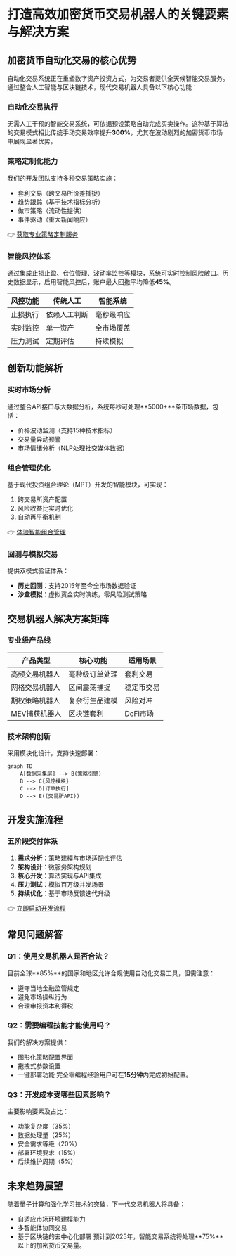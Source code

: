 # 打造高效加密货币交易机器人的关键要素与解决方案

## 加密货币自动化交易的核心优势
自动化交易系统正在重塑数字资产投资方式，为交易者提供全天候智能交易服务。通过整合人工智能与区块链技术，现代交易机器人具备以下核心功能：

### 自动化交易执行
无需人工干预的智能交易系统，可依据预设策略自动完成买卖操作。这种基于算法的交易模式相比传统手动交易效率提升**300%**，尤其在波动剧烈的加密货币市场中展现显著优势。

### 策略定制化能力
我们的开发团队支持多种交易策略实施：
- 套利交易（跨交易所价差捕捉）
- 趋势跟踪（基于技术指标分析）
- 做市策略（流动性提供）
- 事件驱动（重大新闻响应）

👉 [获取专业策略定制服务](https://bit.ly/okx_welcome)

### 智能风控体系
通过集成止损止盈、仓位管理、波动率监控等模块，系统可实时控制风险敞口。历史数据显示，启用智能风控后，账户最大回撤平均降低**45%**。

| 风控功能 | 传统人工 | 智能系统 |
|---------|----------|----------|
| 止损执行 | 依赖人工判断 | 毫秒级响应 |
| 实时监控 | 单一资产 | 全市场覆盖 |
| 压力测试 | 定期评估 | 持续模拟 |

## 创新功能解析

### 实时市场分析
通过整合API接口与大数据分析，系统每秒可处理**5000+**条市场数据，包括：
- 价格波动监测（支持15种技术指标）
- 交易量异动预警
- 市场情绪分析（NLP处理社交媒体数据）

### 组合管理优化
基于现代投资组合理论（MPT）开发的智能模块，可实现：
1. 跨交易所资产配置
2. 风险收益比实时优化
3. 自动再平衡机制

👉 [体验智能组合管理](https://bit.ly/okx_welcome)

### 回测与模拟交易
提供双模式验证体系：
- **历史回测**：支持2015年至今全市场数据验证
- **沙盒模拟**：虚拟资金实时演练，零风险测试策略

## 交易机器人解决方案矩阵

### 专业级产品线
| 产品类型 | 核心功能 | 适用场景 |
|---------|----------|----------|
| 高频交易机器人 | 毫秒级订单处理 | 套利交易 |
| 网格交易机器人 | 区间震荡捕捉 | 稳定币交易 |
| 期权策略机器人 | 复杂衍生品建模 | 风险对冲 |
| MEV捕获机器人 | 区块链套利 | DeFi市场 |

### 技术架构创新
采用模块化设计，支持快速部署：
```mermaid
graph TD
    A[数据采集层] --> B(策略引擎)
    B --> C{风控模块}
    C --> D[订单执行]
    D --> E((交易所API))
```

## 开发实施流程

### 五阶段交付体系
1. **需求分析**：策略建模与市场适配性评估
2. **架构设计**：微服务架构规划
3. **核心开发**：算法实现与API集成
4. **压力测试**：模拟百万级并发场景
5. **持续优化**：基于市场反馈迭代升级

👉 [立即启动开发流程](https://bit.ly/okx_welcome)

## 常见问题解答

### Q1：使用交易机器人是否合法？
目前全球**85%**的国家和地区允许合规使用自动化交易工具，但需注意：
- 遵守当地金融监管规定
- 避免市场操纵行为
- 合理申报资本利得税

### Q2：需要编程技能才能使用吗？
我们的解决方案提供：
- 图形化策略配置界面
- 拖拽式参数设置
- 一键部署功能
完全零编程经验用户可在**15分钟**内完成初始配置。

### Q3：开发成本受哪些因素影响？
主要影响要素及占比：
- 功能复杂度（35%）
- 数据处理量（25%）
- 安全需求等级（20%）
- 部署环境要求（15%）
- 后续维护周期（5%）

## 未来趋势展望
随着量子计算和强化学习技术的突破，下一代交易机器人将具备：
- 自适应市场环境建模能力
- 多智能体协同交易
- 基于区块链的去中心化部署
预计到2025年，智能交易系统将处理**75%**以上的加密货币交易量。